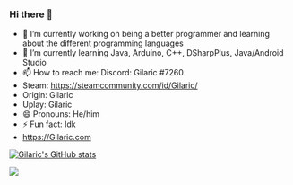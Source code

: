 ### Hi there 👋

- 🔭 I’m currently working on being a better programmer and learning about the different programming languages
- 🌱 I’m currently learning Java, Arduino, C++, DSharpPlus, Java/Android Studio
- 📫 How to reach me: Discord: Gilaric #7260 
- Steam: https://steamcommunity.com/id/Gilaric/ 
- Origin: Gilaric
- Uplay: Gilaric
- 😄 Pronouns: He/him
- ⚡ Fun fact: Idk
- https://Gilaric.com

[![Gilaric's GitHub stats](https://github-readme-stats.vercel.app/api?username=gilaric)](https://github.com/anuraghazra/github-readme-stats)

![](https://komarev.com/ghpvc/?username=gilaric)
